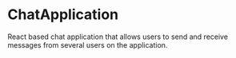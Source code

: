 # ChatApplication
React based chat application that allows users to send and receive messages from several users on the application.
